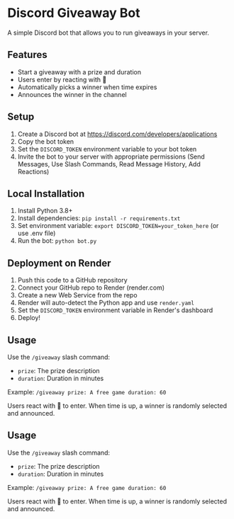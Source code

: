 # Discord Giveaway Bot

A simple Discord bot that allows you to run giveaways in your server.

## Features

- Start a giveaway with a prize and duration
- Users enter by reacting with 🎉
- Automatically picks a winner when time expires
- Announces the winner in the channel

## Setup

1. Create a Discord bot at https://discord.com/developers/applications
2. Copy the bot token
3. Set the `DISCORD_TOKEN` environment variable to your bot token
4. Invite the bot to your server with appropriate permissions (Send Messages, Use Slash Commands, Read Message History, Add Reactions)

## Local Installation

1. Install Python 3.8+
2. Install dependencies: `pip install -r requirements.txt`
3. Set environment variable: `export DISCORD_TOKEN=your_token_here` (or use .env file)
4. Run the bot: `python bot.py`

## Deployment on Render

1. Push this code to a GitHub repository
2. Connect your GitHub repo to Render (render.com)
3. Create a new Web Service from the repo
4. Render will auto-detect the Python app and use `render.yaml`
5. Set the `DISCORD_TOKEN` environment variable in Render's dashboard
6. Deploy!

## Usage

Use the `/giveaway` slash command:

- `prize`: The prize description
- `duration`: Duration in minutes

Example: `/giveaway prize: A free game duration: 60`

Users react with 🎉 to enter. When time is up, a winner is randomly selected and announced.

## Usage

Use the `/giveaway` slash command:

- `prize`: The prize description
- `duration`: Duration in minutes

Example: `/giveaway prize: A free game duration: 60`

Users react with 🎉 to enter. When time is up, a winner is randomly selected and announced.